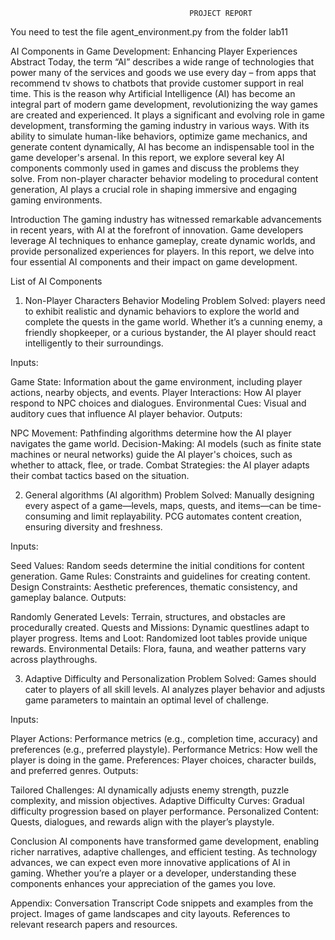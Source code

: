                                             PROJECT REPORT
You need to test the file agent_environment.py from the folder lab11

AI Components in Game Development: Enhancing Player Experiences
Abstract
Today, the term “AI” describes a wide range of technologies that power many of the services and goods we use every day – from apps that recommend tv shows to chatbots that provide customer support in real time. This is the reason why Artificial Intelligence (AI) has become an integral part of modern game development, revolutionizing the way games are created and experienced. It plays a significant and evolving role in game development, transforming the gaming industry in various ways. With its ability to simulate human-like behaviors, optimize game mechanics, and generate content dynamically, AI has become an indispensable tool in the game developer's arsenal. In this report, we explore several key AI components commonly used in games and discuss the problems they solve. From non-player character behavior modeling to procedural content generation, AI plays a crucial role in shaping immersive and engaging gaming environments.

Introduction
The gaming industry has witnessed remarkable advancements in recent years, with AI at the forefront of innovation. Game developers leverage AI techniques to enhance gameplay, create dynamic worlds, and provide personalized experiences for players. In this report, we delve into four essential AI components and their impact on game development.

List of AI Components
1. Non-Player Characters  Behavior Modeling
Problem Solved: players need to exhibit realistic and dynamic behaviors to explore the world and complete the quests in the game world. Whether it’s a cunning enemy, a friendly shopkeeper, or a curious bystander, the AI player should react intelligently to their surroundings.

Inputs:

Game State: Information about the game environment, including player actions, nearby objects, and events.
Player Interactions: How AI player respond to NPC choices and dialogues.
Environmental Cues: Visual and auditory cues that influence AI player behavior.
Outputs:

NPC Movement: Pathfinding algorithms determine how the AI player navigates the game world.
Decision-Making: AI models (such as finite state machines or neural networks) guide the AI player's choices, such as whether to attack, flee, or trade.
Combat Strategies: the AI player adapts their combat tactics based on the situation.

2. General algorithms (AI algorithm)
Problem Solved: Manually designing every aspect of a game—levels, maps, quests, and items—can be time-consuming and limit replayability. PCG automates content creation, ensuring diversity and freshness.

Inputs:

Seed Values: Random seeds determine the initial conditions for content generation.
Game Rules: Constraints and guidelines for creating content.
Design Constraints: Aesthetic preferences, thematic consistency, and gameplay balance.
Outputs:

Randomly Generated Levels: Terrain, structures, and obstacles are procedurally created.
Quests and Missions: Dynamic questlines adapt to player progress.
Items and Loot: Randomized loot tables provide unique rewards.
Environmental Details: Flora, fauna, and weather patterns vary across playthroughs.

3. Adaptive Difficulty and Personalization
Problem Solved: Games should cater to players of all skill levels. AI analyzes player behavior and adjusts game parameters to maintain an optimal level of challenge.

Inputs:

Player Actions: Performance metrics (e.g., completion time, accuracy) and preferences (e.g., preferred playstyle).
Performance Metrics: How well the player is doing in the game.
Preferences: Player choices, character builds, and preferred genres.
Outputs:

Tailored Challenges: AI dynamically adjusts enemy strength, puzzle complexity, and mission objectives.
Adaptive Difficulty Curves: Gradual difficulty progression based on player performance.
Personalized Content: Quests, dialogues, and rewards align with the player’s playstyle.



Conclusion
AI components have transformed game development, enabling richer narratives, adaptive challenges, and efficient testing. As technology advances, we can expect even more innovative applications of AI in gaming. Whether you’re a player or a developer, understanding these components enhances your appreciation of the games you love.



Appendix: Conversation Transcript
Code snippets and examples from the project.
Images of game landscapes and city layouts.
References to relevant research papers and resources.
